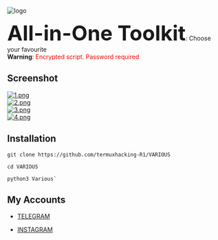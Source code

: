 ![logo](https://i.postimg.cc/pVCkbv9w/20200606-022452.png) 

<font size="10"><b>All-in-One Toolkit</b></font>: Choose your favourite <br>
<b><c>Warning</b>: <font color="red">Encrypted script. Password required</c></font>

## Screenshot
[![1.png](https://i.postimg.cc/k5ndJWMf/1.png)](https://postimg.cc/zyPQpbgg)<br>
[![2.png](https://i.postimg.cc/Y90KgkWF/2.png)](https://postimg.cc/PLgRsgKf)<br>
[![3.png](https://i.postimg.cc/y6JWCCbW/3.png)](https://postimg.cc/4ngXpqZT)<br>
[![4.png](https://i.postimg.cc/vZymngH6/4.png)](https://postimg.cc/SJZqFK9y)

## Installation

```
git clone https://github.com/termuxhacking-R1/VARIOUS

cd VARIOUS

python3 Various`
```


## My Accounts

* [TELEGRAM](https://t.me/termuxhacking-R1)

* [INSTAGRAM](https://instagram.com/termuxhacking11)


